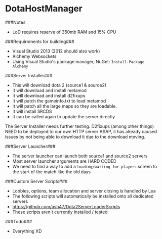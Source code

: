DotaHostManager
===============

###Notes
 - LoD requires reserve of 350mb RAM and 15% CPU

###Requirnments for building###
 - Visual Studio 2013 (2012 should also work)
 - Alchemy Websockets
  - Using Visual Studio's package manager, NuGet: `Install-Package Alchemy`

###Server Installer###
 - This will download dota 2 (source1 & source2)
 - It will download and install metamod
 - It will download and install d2fixups
 - It will patch the gameinfo.txt to load metamod
 - It will patch all the large maps so they are loadable.
 - It will install SRCDS
 - It can be called again to update the server directly

The Server Installer needs further testing. D2fixups (among other things) NEED to be deployed to our own HTTP server ASAP, it has already caused issues by not being able to download it due to the download moving.

###Server Launcher###
 - The server launcher can launch both source1 and source2 servers
 - Most server launcher arguments are HARD CODED
 - We need to find a way to add a `loading/waiting for players` screen to the start of the match like the old days

###Custom Server Scripts###
 - Lobbies, options, team allocation and server closing is handled by Lua
 - The following scripts will automatically be installed onto all dedicated servers
  - https://github.com/ash47/Dota2ServerLoaderScripts
  - These scripts aren't currently installed / tested

###Todo###
 - Everything XD
